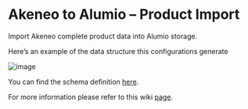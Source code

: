 # Akeneo to Alumio – Product Import

Import Akeneo complete product data into Alumio storage.

Here’s an example of the data structure this configurations generate

![image](https://github.com/user-attachments/assets/d7bfa468-8033-4a17-9884-cf9c0501c3fe)

You can find the schema definition [here](https://schemas.alumio.com/v2/Product.json).

For more information please refer to this wiki [page](https://github.com/alumio-int/spryker-templates/wiki/Fetching-Product-Data-from-Akeneo-to-Alumio).

